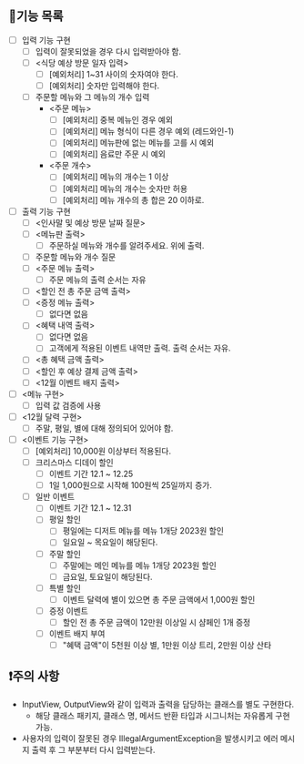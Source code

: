 ## 📃기능 목록

- [ ] 입력 기능 구현
  - [ ] 입력이 잘못되었을 경우 다시 입력받아야 함.
  - [ ] <식당 예상 방문 일자 입력>
    - [ ] [예외처리] 1~31 사이의 숫자여야 한다.
    - [ ] [예외처리] 숫자만 입력해야 한다.
  - [ ] 주문할 메뉴와 그 메뉴의 개수 입력
    - <주문 메뉴>
      - [ ] [예외처리] 중복 메뉴인 경우 예외
      - [ ] [예외처리] 메뉴 형식이 다른 경우 예외 (레드와인-1)
      - [ ] [예외처리] 메뉴판에 없는 메뉴를 고를 시 예외
      - [ ] [예외처리] 음료만 주문 시 예외
    - <주문 개수>
      - [ ] [예외처리] 메뉴의 개수는 1 이상
      - [ ] [예외처리] 메뉴의 개수는 숫자만 허용
      - [ ] [예외처리] 메뉴 개수의 총 합은 20 이하로.
- [ ] 출력 기능 구현
  - [ ] <인사말 및 예상 방문 날짜 질문>
  - [ ] <메뉴판 출력>
    - [ ] 주문하실 메뉴와 개수를 알려주세요. 위에 출력.
  - [ ] 주문할 메뉴와 개수 질문
  - [ ] <주문 메뉴 출력>
    - [ ] 주문 메뉴의 출력 순서는 자유
  - [ ] <할인 전 총 주문 금액 출력>
  - [ ] <증정 메뉴 출력>
    - [ ] 없다면 없음
  - [ ] <혜택 내역 출력>
    - [ ] 없다면 없음
    - [ ] 고객에게 적용된 이벤트 내역만 출력. 출력 순서는 자유.
  - [ ] <총 혜택 금액 출력>
  - [ ] <할인 후 예상 결제 금액 출력>
  - [ ] <12월 이벤트 배지 출력>
- [ ] <메뉴 구현>
  - [ ] 입력 값 검증에 사용
- [ ] <12월 달력 구현>
  - [ ] 주말, 평일, 별에 대해 정의되어 있어야 함.
- [ ] <이벤트 기능 구현>
  - [ ] [예외처리] 10,000원 이상부터 적용된다.
  - [ ] 크리스마스 디데이 할인
    - [ ] 이벤트 기간 12.1 ~ 12.25
    - [ ] 1일 1,000원으로 시작해 100원씩 25일까지 증가.
  - [ ] 일반 이벤트
    - [ ] 이벤트 기간 12.1 ~ 12.31
    - [ ] 평일 할인
      - [ ] 평일에는 디저트 메뉴를 메뉴 1개당 2023원 할인
      - [ ] 일요일 ~ 목요일이 해당된다.
    - [ ] 주말 할인 
      - [ ] 주말에는 메인 메뉴를 메뉴 1개당 2023원 할인
      - [ ] 금요일, 토요일이 해당된다.
    - [ ] 특별 할인
      - [ ] 이벤트 달력에 별이 있으면 총 주문 금액에서 1,000원 할인
    - [ ] 증정 이벤트 
      - [ ] 할인 전 총 주문 금액이 12만원 이상일 시 샴페인 1개 증정
    - [ ] 이벤트 배지 부여
      - [ ] "혜택 금액"이 5천원 이상 별, 1만원 이상 트리, 2만원 이상 산타

## ❗주의 사항

- InputView, OutputView와 같이 입력과 출력을 담당하는 클래스를 별도 구현한다.
  - 해당 클래스 패키지, 클래스 명, 메서드 반환 타입과 시그니처는 자유롭게 구현 가능.
- 사용자의 입력이 잘못된 경우 IllegalArgumentException을 발생시키고 에러 메시지 출력 후 그 부분부터 다시 입력받는다.